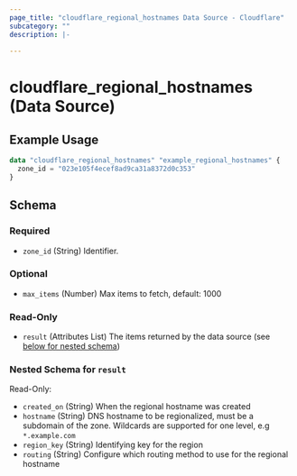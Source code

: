 ```yaml
---
page_title: "cloudflare_regional_hostnames Data Source - Cloudflare"
subcategory: ""
description: |-
  
---
```


# cloudflare_regional_hostnames (Data Source)



## Example Usage

```terraform
data "cloudflare_regional_hostnames" "example_regional_hostnames" {
  zone_id = "023e105f4ecef8ad9ca31a8372d0c353"
}
```

<!-- schema generated by tfplugindocs -->
## Schema

### Required

- `zone_id` (String) Identifier.

### Optional

- `max_items` (Number) Max items to fetch, default: 1000

### Read-Only

- `result` (Attributes List) The items returned by the data source (see [below for nested schema](#nestedatt--result))

<a id="nestedatt--result"></a>
### Nested Schema for `result`

Read-Only:

- `created_on` (String) When the regional hostname was created
- `hostname` (String) DNS hostname to be regionalized, must be a subdomain of the zone. Wildcards are supported for one level, e.g `*.example.com`
- `region_key` (String) Identifying key for the region
- `routing` (String) Configure which routing method to use for the regional hostname


